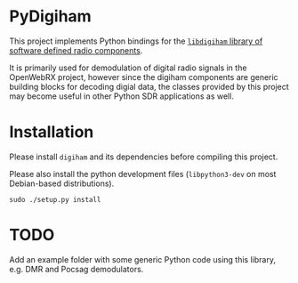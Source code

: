 # PyDigiham

This project implements Python bindings for the [`libdigiham` library of software defined radio components](https://github.com/jketterl/digiham).

It is primarily used for demodulation of digital radio signals in the OpenWebRX project, however since the digiham components are generic building blocks for decoding digial data, the classes provided by this project may become useful in other Python SDR applications as well.

# Installation

Please install `digiham` and its dependencies before compiling this project.

Please also install the python development files (`libpython3-dev` on most Debian-based distributions).

```
sudo ./setup.py install
```

# TODO

Add an example folder with some generic Python code using this library, e.g. DMR and Pocsag demodulators.